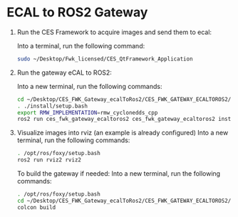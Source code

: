 # ECAL to ROS2 Gateway

1. Run the CES Framework to acquire images and send them to ecal:

    Into a terminal, run the following command:

    ```bash
    sudo ~/Desktop/Fwk_licensed/CES_QtFramework_Application
    ```

2. Run the gateway eCAL to ROS2:

    Into a new terminal, run the following commands:

    ```bash
    cd ~/Desktop/CES_FWK_Gateway_ecalToRos2/CES_FWK_GATEWAY_ECALTOROS2/
    . ./install/setup.bash 
    export RMW_IMPLEMENTATION=rmw_cyclonedds_cpp
    ros2 run ces_fwk_gateway_ecaltoros2 ces_fwk_gateway_ecaltoros2 install/ces_fwk_gateway_ecaltoros2/Config/config.cfg
    ```

3. Visualize images into rviz (an example is already configured)
    Into a new terminal, run the following commands:

    ```bash
    . /opt/ros/foxy/setup.bash
    ros2 run rviz2 rviz2
    ```

    To build the gateway if needed:
    Into a new terminal, run the following commands:

    ```bash
    . /opt/ros/foxy/setup.bash
    cd ~/Desktop/CES_FWK_Gateway_ecalToRos2/CES_FWK_GATEWAY_ECALTOROS2/
    colcon build
    ```
